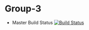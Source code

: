 # Group-3

- Master Build Status [![Build Status](https://travis-ci.com/Group-3-SEM/Group-3.svg?token=HY8xsk8URqyC35Fsf5Sb&branch=master)](https://travis-ci.com/Group-3-SEM/Group-3)
